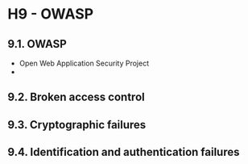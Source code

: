 # H9 - OWASP

## 9.1. OWASP
- Open Web Application Security Project
- 

## 9.2. Broken access control

## 9.3. Cryptographic failures

## 9.4. Identification and authentication failures